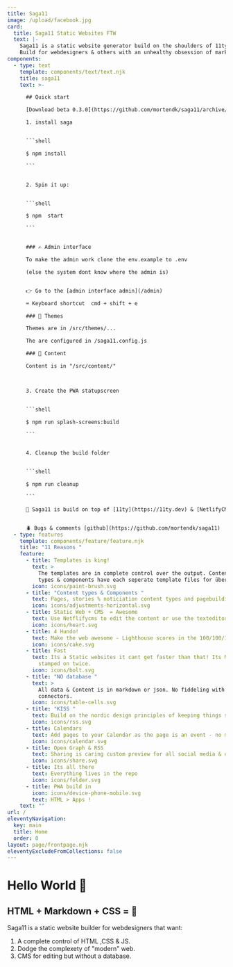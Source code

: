 ```yaml
---
title: Saga11
image: /upload/facebook.jpg
card:
  title: Saga11 Static Websites FTW
  text: |-
    Saga11 is a static website generator build on the shoulders of 11ty
    Build for webdesigners & others with an unhealthy obsession of markup
components:
  - type: text
    template: components/text/text.njk
    title: saga11
    text: >-

      ## Quick start

      [Download beta 0.3.0](https://github.com/mortendk/saga11/archive/refs/tags/v.0.3.0-beta.zip)

      1. install saga


      ```shell

      $ npm install

      ```


      2. Spin it up:


      ```shell

      $ npm  start

      ```


      ### ✍️ Admin interface

      To make the admin work clone the env.example to .env

      (else the system dont know where the admin is)


      👉 Go to the [admin interface admin](/admin)

      ⌨️ Keyboard shortcut  cmd + shift + e

      ### 💅 Themes

      Themes are in /src/themes/...

      The are configured in /saga11.config.js

      ### 📜 Content

      Content is in "/src/content/"



      3. Create the PWA statupscreen


      ```shell

      $ npm run splash-screens:build

      ```


      4. Cleanup the build folder


      ```shell

      $ npm run cleanup

      ```

      🎈 Saga11 is build on top of [11ty](https://11ty.dev) & [NetlifyCMS](https://www.netlifycms.org/)


      🪲 Bugs & comments [github](https://github.com/mortendk/saga11)
  - type: features
    template: components/feature/feature.njk
    title: "11 Reasons "
    feature:
      - title: Templates is king!
        text: >
          The templates are in complete control over the output. Content
          types & components have each seperate template files for über customization.
        icon: icons/paint-brush.svg
      - title: "Content types & Components "
        text: Pages, stories % noticiation content types and pagebuilding with html components.
        icon: icons/adjustments-horizontal.svg
      - title: Static Web + CMS  = Awesome
        text: Use Netflifycms to edit the content or use the texteditor for extra nerd points.
        icon: icons/heart.svg
      - title: 4 Hundo!
        text: Make the web awesome - Lighthouse scores in the 100/100/100/100 range.
        icon: icons/cake.svg
      - title: Fast
        text: Its a Static websites it cant get faster than that! Its Minified Compressed and
          stamped on twice.
        icon: icons/bolt.svg
      - title: "NO database "
        text: >
          All data & Content is in markdown or json. No fiddeling with database
          connectors.
        icon: icons/table-cells.svg
      - title: "KISS "
        text: Build on the nordic design principles of keeping things simple and removing the clutter.
        icon: icons/rss.svg
      - title: Calendars
        text: Add pages to your Calendar as the page is an event - no more facebook events ;)
        icon: icons/calendar.svg
      - title: Open Graph & RSS
        text: Sharing is caring custom preview for all social media & offcourse RSS (and sitemaps, humans and robots.txt)
        icon: icons/share.svg
      - title: Its all there
        text: Everything lives in the repo
        icon: icons/folder.svg
      - title: PWA build in
        icon: icons/device-phone-mobile.svg
        text: HTML > Apps !
    text: ""
url: /
eleventyNavigation:
  key: main
  title: Home
  order: 0
layout: page/frontpage.njk
eleventyExcludeFromCollections: false
---
```


# Hello World 👋

## HTML + Markdown + CSS = 💜

Saga11 is a static website builder for webdesigners that want:

1. A complete control of HTML ,CSS & JS.
2. Dodge the complexety of "modern" web.
3. CMS for editing but without a database.
